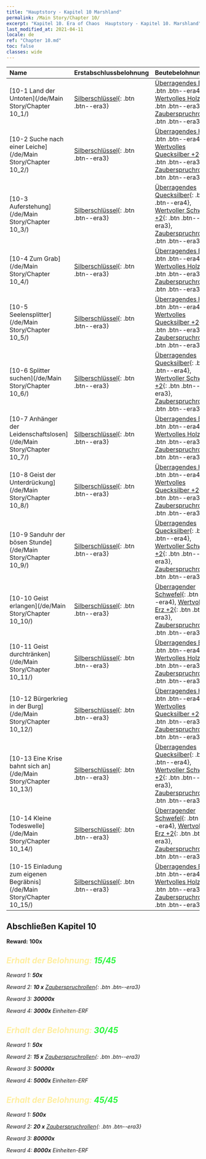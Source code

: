 ```yaml
---
title: "Hauptstory - Kapitel 10 Marshland"
permalink: /Main Story/Chapter 10/
excerpt: "Kapitel 10. Era of Chaos  Hauptstory - Kapitel 10. Marshland"
last_modified_at: 2021-04-11
locale: de
ref: "Chapter 10.md"
toc: false
classes: wide
---
```


  | Name |  Erstabschlussbelohnung | Beutebelohnung |
  |:------------|:------------|:------------| 
  | [10-1 Land der Untoten](/de/Main Story/Chapter 10_1/) | [Silberschlüssel](/de/Items/con_693/){: .btn .btn--era3} | [Überragendes Erz](/de/Items/mat_33/){: .btn .btn--era4}, [Wertvolles Holz +2](/de/Items/mat_27/){: .btn .btn--era3}, [Zauberspruchrollen](/de/Items/con_694/){: .btn .btn--era3} |
  | [10-2 Suche nach einer Leiche](/de/Main Story/Chapter 10_2/) | [Silberschlüssel](/de/Items/con_693/){: .btn .btn--era3} | [Überragendes Holz](/de/Items/mat_34/){: .btn .btn--era4}, [Wertvolles Quecksilber +2](/de/Items/mat_28/){: .btn .btn--era3}, [Zauberspruchrollen](/de/Items/con_694/){: .btn .btn--era3} |
  | [10-3 Auferstehung](/de/Main Story/Chapter 10_3/) | [Silberschlüssel](/de/Items/con_693/){: .btn .btn--era3} | [Überragendes Quecksilber](/de/Items/mat_35/){: .btn .btn--era4}, [Wertvoller Schwefel +2](/de/Items/mat_29/){: .btn .btn--era3}, [Zauberspruchrollen](/de/Items/con_694/){: .btn .btn--era3} |
  | [10-4 Zum Grab](/de/Main Story/Chapter 10_4/) | [Silberschlüssel](/de/Items/con_693/){: .btn .btn--era3} | [Überragendes Erz](/de/Items/mat_33/){: .btn .btn--era4}, [Wertvolles Holz +2](/de/Items/mat_27/){: .btn .btn--era3}, [Zauberspruchrollen](/de/Items/con_694/){: .btn .btn--era3} |
  | [10-5 Seelensplitter](/de/Main Story/Chapter 10_5/) | [Silberschlüssel](/de/Items/con_693/){: .btn .btn--era3} | [Überragendes Holz](/de/Items/mat_34/){: .btn .btn--era4}, [Wertvolles Quecksilber +2](/de/Items/mat_28/){: .btn .btn--era3}, [Zauberspruchrollen](/de/Items/con_694/){: .btn .btn--era3} |
  | [10-6 Splitter suchen](/de/Main Story/Chapter 10_6/) | [Silberschlüssel](/de/Items/con_693/){: .btn .btn--era3} | [Überragendes Quecksilber](/de/Items/mat_35/){: .btn .btn--era4}, [Wertvoller Schwefel +2](/de/Items/mat_29/){: .btn .btn--era3}, [Zauberspruchrollen](/de/Items/con_694/){: .btn .btn--era3} |
  | [10-7 Anhänger der Leidenschaftslosen](/de/Main Story/Chapter 10_7/) | [Silberschlüssel](/de/Items/con_693/){: .btn .btn--era3} | [Überragendes Erz](/de/Items/mat_33/){: .btn .btn--era4}, [Wertvolles Holz +2](/de/Items/mat_27/){: .btn .btn--era3}, [Zauberspruchrollen](/de/Items/con_694/){: .btn .btn--era3} |
  | [10-8 Geist der Unterdrückung](/de/Main Story/Chapter 10_8/) | [Silberschlüssel](/de/Items/con_693/){: .btn .btn--era3} | [Überragendes Holz](/de/Items/mat_34/){: .btn .btn--era4}, [Wertvolles Quecksilber +2](/de/Items/mat_28/){: .btn .btn--era3}, [Zauberspruchrollen](/de/Items/con_694/){: .btn .btn--era3} |
  | [10-9 Sanduhr der bösen Stunde](/de/Main Story/Chapter 10_9/) | [Silberschlüssel](/de/Items/con_693/){: .btn .btn--era3} | [Überragendes Quecksilber](/de/Items/mat_35/){: .btn .btn--era4}, [Wertvoller Schwefel +2](/de/Items/mat_29/){: .btn .btn--era3}, [Zauberspruchrollen](/de/Items/con_694/){: .btn .btn--era3} |
  | [10-10 Geist erlangen](/de/Main Story/Chapter 10_10/) | [Silberschlüssel](/de/Items/con_693/){: .btn .btn--era3} | [Überragender Schwefel](/de/Items/mat_36/){: .btn .btn--era4}, [Wertvolles Erz +2](/de/Items/mat_26/){: .btn .btn--era3}, [Zauberspruchrollen](/de/Items/con_694/){: .btn .btn--era3} |
  | [10-11 Geist durchtränken](/de/Main Story/Chapter 10_11/) | [Silberschlüssel](/de/Items/con_693/){: .btn .btn--era3} | [Überragendes Erz](/de/Items/mat_33/){: .btn .btn--era4}, [Wertvolles Holz +2](/de/Items/mat_27/){: .btn .btn--era3}, [Zauberspruchrollen](/de/Items/con_694/){: .btn .btn--era3} |
  | [10-12 Bürgerkrieg in der Burg](/de/Main Story/Chapter 10_12/) | [Silberschlüssel](/de/Items/con_693/){: .btn .btn--era3} | [Überragendes Holz](/de/Items/mat_34/){: .btn .btn--era4}, [Wertvolles Quecksilber +2](/de/Items/mat_28/){: .btn .btn--era3}, [Zauberspruchrollen](/de/Items/con_694/){: .btn .btn--era3} |
  | [10-13 Eine Krise bahnt sich an](/de/Main Story/Chapter 10_13/) | [Silberschlüssel](/de/Items/con_693/){: .btn .btn--era3} | [Überragendes Quecksilber](/de/Items/mat_35/){: .btn .btn--era4}, [Wertvoller Schwefel +2](/de/Items/mat_29/){: .btn .btn--era3}, [Zauberspruchrollen](/de/Items/con_694/){: .btn .btn--era3} |
  | [10-14 Kleine Todeswelle](/de/Main Story/Chapter 10_14/) | [Silberschlüssel](/de/Items/con_693/){: .btn .btn--era3} | [Überragender Schwefel](/de/Items/mat_36/){: .btn .btn--era4}, [Wertvolles Erz +2](/de/Items/mat_26/){: .btn .btn--era3}, [Zauberspruchrollen](/de/Items/con_694/){: .btn .btn--era3} |
  | [10-15 Einladung zum eigenen Begräbnis](/de/Main Story/Chapter 10_15/) | [Silberschlüssel](/de/Items/con_693/){: .btn .btn--era3} | [Überragendes Erz](/de/Items/mat_33/){: .btn .btn--era4}, [Wertvolles Holz +2](/de/Items/mat_27/){: .btn .btn--era3}, [Zauberspruchrollen](/de/Items/con_694/){: .btn .btn--era3} |


## Abschließen Kapitel 10

 **Reward:**  **100x** <i class="fas fa-gem"/>



## <span style="color: #ffeea0">Erhalt der Belohnung: </span><span style="color: #27f73a">15/45</span>

 Reward 1:  **50x** <i class="fas fa-gem"/>

 Reward 2: **10 x** [Zauberspruchrollen](/de/Items/con_694/){: .btn .btn--era3}

 Reward 3:  **30000x** <i class="fas fa-coins"/>

 Reward 4:  **3000x** Einheiten-ERF



## <span style="color: #ffeea0">Erhalt der Belohnung: </span><span style="color: #27f73a">30/45</span>

 Reward 1:  **50x** <i class="fas fa-gem"/>

 Reward 2: **15 x** [Zauberspruchrollen](/de/Items/con_694/){: .btn .btn--era3}

 Reward 3:  **50000x** <i class="fas fa-coins"/>

 Reward 4:  **5000x** Einheiten-ERF



## <span style="color: #ffeea0">Erhalt der Belohnung: </span><span style="color: #27f73a">45/45</span>

 Reward 1:  **500x** <i class="fas fa-gem"/>

 Reward 2: **20 x** [Zauberspruchrollen](/de/Items/con_694/){: .btn .btn--era3}

 Reward 3:  **80000x** <i class="fas fa-coins"/>

 Reward 4:  **8000x** Einheiten-ERF

